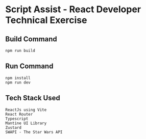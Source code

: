 # Script Assist - React Developer Technical Exercise 

## Build Command
```
npm run build
```
## Run Command
```
npm install
npm run dev
```
## Tech Stack Used
```
ReactJs using Vite
React Router
Typescript
Mantine UI Library
Zustard
SWAPI - The Star Wars API 
